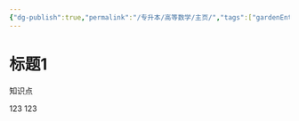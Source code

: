 ```yaml
---
{"dg-publish":true,"permalink":"/专升本/高等数学/主页/","tags":["gardenEntry"],"noteIcon":""}
---
```


# 标题1
知识点

123
123